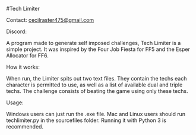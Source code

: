 #Tech Limiter

Contact: cecilraster475@gmail.com

Discord:

A program made to generate self imposed challenges, Tech Limiter is a simple project. It was inspired by the Four Job Fiesta for FF5 and the Esper Allocator for FF6.

How it works:

When run, the Limiter spits out two text files. They contain the techs each character is permitted to use, as well as a list of available dual and triple techs. The challenge consists of beating the game using only these techs.

Usage:

Windows users can just run the .exe file. Mac and Linux users should run techlimiter.py in the sourcefiles folder. Running it with Python 3 is recommended.
